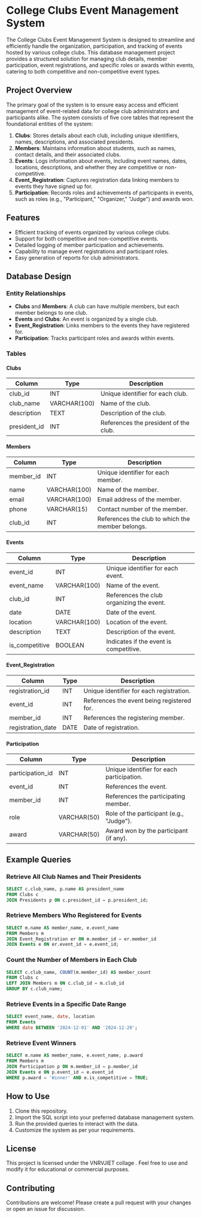 # College Clubs Event Management System

The College Clubs Event Management System is designed to streamline and efficiently handle the organization, participation, and tracking of events hosted by various college clubs. This database management project provides a structured solution for managing club details, member participation, event registrations, and specific roles or awards within events, catering to both competitive and non-competitive event types.

## Project Overview
The primary goal of the system is to ensure easy access and efficient management of event-related data for college club administrators and participants alike. The system consists of five core tables that represent the foundational entities of the system:

1. **Clubs**: Stores details about each club, including unique identifiers, names, descriptions, and associated presidents.
2. **Members**: Maintains information about students, such as names, contact details, and their associated clubs.
3. **Events**: Logs information about events, including event names, dates, locations, descriptions, and whether they are competitive or non-competitive.
4. **Event_Registration**: Captures registration data linking members to events they have signed up for.
5. **Participation**: Records roles and achievements of participants in events, such as roles (e.g., "Participant," "Organizer," "Judge") and awards won.

## Features
- Efficient tracking of events organized by various college clubs.
- Support for both competitive and non-competitive events.
- Detailed logging of member participation and achievements.
- Capability to manage event registrations and participant roles.
- Easy generation of reports for club administrators.

## Database Design
### Entity Relationships
- **Clubs** and **Members**: A club can have multiple members, but each member belongs to one club.
- **Events** and **Clubs**: An event is organized by a single club.
- **Event_Registration**: Links members to the events they have registered for.
- **Participation**: Tracks participant roles and awards within events.

### Tables
#### Clubs
| Column           | Type          | Description                               |
|------------------|---------------|-------------------------------------------|
| club_id          | INT           | Unique identifier for each club.          |
| club_name        | VARCHAR(100)  | Name of the club.                         |
| description      | TEXT          | Description of the club.                  |
| president_id     | INT           | References the president of the club.     |

#### Members
| Column           | Type          | Description                               |
|------------------|---------------|-------------------------------------------|
| member_id        | INT           | Unique identifier for each member.        |
| name             | VARCHAR(100)  | Name of the member.                       |
| email            | VARCHAR(100)  | Email address of the member.              |
| phone            | VARCHAR(15)   | Contact number of the member.             |
| club_id          | INT           | References the club to which the member belongs. |

#### Events
| Column           | Type          | Description                               |
|------------------|---------------|-------------------------------------------|
| event_id         | INT           | Unique identifier for each event.         |
| event_name       | VARCHAR(100)  | Name of the event.                        |
| club_id          | INT           | References the club organizing the event. |
| date             | DATE          | Date of the event.                        |
| location         | VARCHAR(100)  | Location of the event.                    |
| description      | TEXT          | Description of the event.                 |
| is_competitive   | BOOLEAN       | Indicates if the event is competitive.    |

#### Event_Registration
| Column           | Type          | Description                               |
|------------------|---------------|-------------------------------------------|
| registration_id  | INT           | Unique identifier for each registration.  |
| event_id         | INT           | References the event being registered for.|
| member_id        | INT           | References the registering member.        |
| registration_date| DATE          | Date of registration.                     |

#### Participation
| Column           | Type          | Description                               |
|------------------|---------------|-------------------------------------------|
| participation_id | INT           | Unique identifier for each participation. |
| event_id         | INT           | References the event.                     |
| member_id        | INT           | References the participating member.      |
| role             | VARCHAR(50)   | Role of the participant (e.g., "Judge").  |
| award            | VARCHAR(50)   | Award won by the participant (if any).    |

## Example Queries
### Retrieve All Club Names and Their Presidents
```sql
SELECT c.club_name, p.name AS president_name
FROM Clubs c
JOIN Presidents p ON c.president_id = p.president_id;
```

### Retrieve Members Who Registered for Events
```sql
SELECT m.name AS member_name, e.event_name
FROM Members m
JOIN Event_Registration er ON m.member_id = er.member_id
JOIN Events e ON er.event_id = e.event_id;
```

### Count the Number of Members in Each Club
```sql
SELECT c.club_name, COUNT(m.member_id) AS member_count
FROM Clubs c
LEFT JOIN Members m ON c.club_id = m.club_id
GROUP BY c.club_name;
```

### Retrieve Events in a Specific Date Range
```sql
SELECT event_name, date, location
FROM Events
WHERE date BETWEEN '2024-12-01' AND '2024-12-20';
```

### Retrieve Event Winners
```sql
SELECT m.name AS member_name, e.event_name, p.award
FROM Members m
JOIN Participation p ON m.member_id = p.member_id
JOIN Events e ON p.event_id = e.event_id
WHERE p.award = 'Winner' AND e.is_competitive = TRUE;
```

## How to Use
1. Clone this repository.
2. Import the SQL script into your preferred database management system.
3. Run the provided queries to interact with the data.
4. Customize the system as per your requirements.

## License
This project is licensed under the VNRVJIET collage . Feel free to use and modify it for educational or commercial purposes.

## Contributing
Contributions are welcome! Please create a pull request with your changes or open an issue for discussion.
